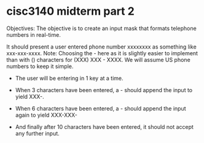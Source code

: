 # cisc3140 midterm part 2

Objectives: 
The objective is to create an input mask that formats telephone numbers in real-time.

It should present a user entered phone number xxxxxxxx as something like xxx-xxx-xxxx. Note: Choosing the - here as it is slightly easier to implement than with () characters for (XXX) XXX - XXXX. We will assume US phone numbers to keep it simple.

* The user will be entering in 1 key at a time.

* When 3 characters have been entered, a - should append the input to yield XXX-.

* When 6 characters have been entered, a - should append the input again to yield XXX-XXX-

* And finally after 10 characters have been entered, it should not accept any further input.
